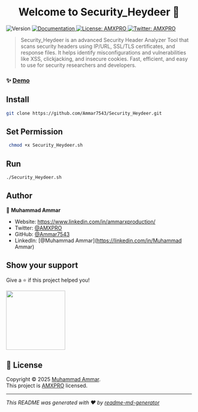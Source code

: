 <h1 align="center">Welcome to Security_Heydeer 👋</h1>
<p>
  <img alt="Version" src="https://img.shields.io/badge/version-1.0.0-blue.svg?cacheSeconds=2592000" />
  <a href="https://github.com/Ammar7543/Security_Heydeer.git" target="_blank">
    <img alt="Documentation" src="https://img.shields.io/badge/documentation-yes-brightgreen.svg" />
  </a>
  <a href="AMXPRO" target="_blank">
    <img alt="License: AMXPRO" src="https://img.shields.io/badge/License-AMXPRO-yellow.svg" />
  </a>
  <a href="https://twitter.com/AMXPRO" target="_blank">
    <img alt="Twitter: AMXPRO" src="https://img.shields.io/twitter/follow/AMXPRO.svg?style=social" />
  </a>
</p>

> Security_Heydeer is an advanced Security Header Analyzer Tool that scans security headers using IP/URL, SSL/TLS certificates, and response files. It helps identify misconfigurations and vulnerabilities like XSS, clickjacking, and insecure cookies. Fast, efficient, and easy to use for security researchers and developers.

### ✨ [Demo](https://github.com/Ammar7543/Security_Heydeer.git)

## Install

```sh
git clone https://github.com/Ammar7543/Security_Heydeer.git
```

## Set Permission

```sh
 chmod +x Security_Heydeer.sh
```

## Run

```sh
./Security_Heydeer.sh
```

## Author

👤 **Muhammad Ammar**

* Website: https://www.linkedin.com/in/ammarxproduction/
* Twitter: [@AMXPRO](https://twitter.com/AMXPRO)
* GitHub: [@Ammar7543](https://github.com/Ammar7543)
* LinkedIn: [@Muhammad Ammar](https://linkedin.com/in/Muhammad Ammar)

## Show your support

Give a ⭐️ if this project helped you!

<a href="https://www.patreon.com/AMXPRO">
  <img src="https://c5.patreon.com/external/logo/become_a_patron_button@2x.png" width="160">
</a>

## 📝 License

Copyright © 2025 [Muhammad Ammar](https://github.com/Ammar7543).<br />
This project is [AMXPRO](AMXPRO) licensed.

***
_This README was generated with ❤️ by [readme-md-generator](https://github.com/kefranabg/readme-md-generator)_
